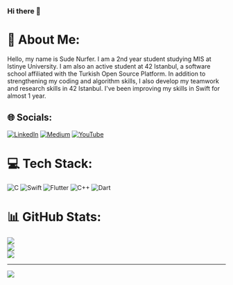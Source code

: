 ### Hi there 👋
# 💫 About Me:
Hello, my name is Sude Nurfer. I am a 2nd year student studying MIS at Istinye University. I am also an active student at 42 Istanbul, a software school affiliated with the Turkish Open Source Platform. In addition to strengthening my coding and algorithm skills, I also develop my teamwork and research skills in 42 Istanbul. I've been improving my skills in Swift for almost 1 year.


## 🌐 Socials:
[![LinkedIn](https://img.shields.io/badge/LinkedIn-%230077B5.svg?logo=linkedin&logoColor=white)](https://linkedin.com/in/https://www.linkedin.com/in/sude-nurfer-0bb245225/) [![Medium](https://img.shields.io/badge/Medium-12100E?logo=medium&logoColor=white)](https://medium.com/@https://medium.com/@sudenurfer) [![YouTube](https://img.shields.io/badge/YouTube-%23FF0000.svg?logo=YouTube&logoColor=white)](https://youtube.com/@https://www.youtube.com/channel/UCgysSGI3LNZW1_jPY0mMPWw) 

# 💻 Tech Stack:
![C](https://img.shields.io/badge/c-%2300599C.svg?style=for-the-badge&logo=c&logoColor=white) ![Swift](https://img.shields.io/badge/swift-F54A2A?style=for-the-badge&logo=swift&logoColor=white) ![Flutter](https://img.shields.io/badge/Flutter-%2302569B.svg?style=for-the-badge&logo=Flutter&logoColor=white) ![C++](https://img.shields.io/badge/c++-%2300599C.svg?style=for-the-badge&logo=c%2B%2B&logoColor=white) ![Dart](https://img.shields.io/badge/dart-%230175C2.svg?style=for-the-badge&logo=dart&logoColor=white)
# 📊 GitHub Stats:
![](https://github-readme-stats.vercel.app/api?username=nurfer1&theme=dark&hide_border=false&include_all_commits=false&count_private=false)<br/>
![](https://github-readme-streak-stats.herokuapp.com/?user=nurfer1&theme=dark&hide_border=false)<br/>
![](https://github-readme-stats.vercel.app/api/top-langs/?username=nurfer1&theme=dark&hide_border=false&include_all_commits=false&count_private=false&layout=compact)

---
[![](https://visitcount.itsvg.in/api?id=nurfer1&icon=0&color=0)](https://visitcount.itsvg.in)

<!-- Proudly created with GPRM ( https://gprm.itsvg.in ) -->
